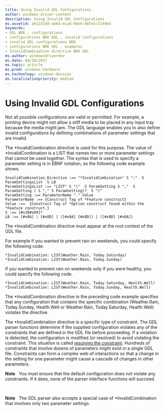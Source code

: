 ```yaml
---
title: Using Invalid GDL Configurations
author: windows-driver-content
description: Using Invalid GDL Configurations
ms.assetid: a61232dd-ab64-4ca4-9eb9-68fe5c7249e4
keywords:
- GDL WDK , configurations
- configurations WDK GDL , invalid configurations
- invalid GDL configurations WDK
- configurations WDK GDL , examples
- InvalidCombination directive WDK GDL
ms.author: windowsdriverdev
ms.date: 04/20/2017
ms.topic: article
ms.prod: windows-hardware
ms.technology: windows-devices
ms.localizationpriority: medium
---
```


# Using Invalid GDL Configurations


Not all possible configurations are valid or permitted. For example, a printing device might not allow a stiff media to be placed in any input tray because the media might jam. The GDL language enables you to also define invalid configurations by defining combinations of parameter settings that are invalid.

The \*InvalidCombination directive is used for this purpose. The value of \*InvalidCombination is a LIST that names two or more parameter settings that cannot be used together. The syntax that is used to specify a parameter setting is in EBNF notation, as the following code example shows.

```
InvalidCombination_Directive :== "*InvalidCombination" S ":"  S ParamSettingsList  S LB
ParamSettingsList :== "LIST" S "("  S ParamSetting S ","  S ParamSetting ( S "," S ParamSetting)?  S ")"
ParamSetting :== ParameterName "." Value
ParameterName :== {Construct Tag of *Feature construct}
Value :==  {Construct Tag of *Option construct found within the *Feature construct.}
S :== [#x20#x09]*
LB :== [#x0A] | [#x0D] | ([#x0A] [#x0D]) | ([#x0D] [#x0A])
```

The \*InvalidCombination directive must appear at the root context of the GDL file.

For example if you wanted to prevent rain on weekends, you could specify the following code.

```
*InvalidCombination: LIST(Weather.Rain, Today.Saturday)
*InvalidCombination: LIST(Weather.Rain, Today.Sunday)
```

If you wanted to prevent rain on weekends only if you were healthy, you could specify the following code.

```
*InvalidCombination: LIST(Weather.Rain, Today.Saturday, Health.Well)
*InvalidCombination: LIST(Weather.Rain, Today.Sunday, Health.Well)
```

The \*InvalidCombination directive in the preceding code example specifies that any configuration that contains the specific combination (Weather.Rain, Today.Sunday, Health.Well or Weather.Rain, Today.Saturday, Health.Well) violates the directive.

The \*InvalidCombination directive is a specific type of constraint. The GDL parser functions determine if the supplied configuration violates any of the constraints that are defined in the GDL file before proceeding. If a violation is detected, the configuration is modified (or resolved) to avoid violating the constraint. This situation is called [resolving the constraint](resolving-gdl-configuration-conflicts.md). Hundreds of constraints that involve dozens of parameters might exist in a single GDL file. Constraints can form a complex web of interactions so that a change in the setting for one parameter might cause a cascade of changes in other parameters.

**Note**   You must ensure that the default configuration does not violate any constraints. If it does, none of the parser interface functions will succeed.

 

**Note**   The GDL parser also accepts a special case of \*InvalidCombination that involves only two parameter settings.

 

 

 




